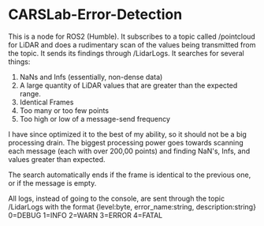 # CARSLab-Error-Detection

This is a node for ROS2 (Humble). It subscribes to a topic called /pointcloud for LiDAR and does a rudimentary scan of the values being transmitted from the topic. It sends its findings through /LidarLogs.
It searches for several things:
1. NaNs and Infs (essentially, non-dense data)
2. A large quantity of LiDAR values that are greater than the expected range.
3. Identical Frames
4. Too many or too few points
5. Too high or low of a message-send frequency

I have since optimized it to the best of my ability, so it should not be a big processing drain. The biggest processing power goes towards scanning each message (each with over 200,00 points) and finding NaN's, Infs, and values greater than expected.

The search automatically ends if the frame is identical to the previous one, or if the message is empty.

All logs, instead of going to the console, are sent through the topic /LidarLogs   with the format {level:byte, error_name:string, description:string}
0=DEBUG
1=INFO
2=WARN
3=ERROR
4=FATAL
